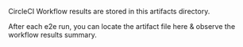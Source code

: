 CircleCI Workflow results are stored in this artifacts directory.

After each e2e run, you can locate the artifact file here & observe the workflow results summary.
